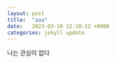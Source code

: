 ```yaml
---
layout: post
title:  "aaa"
date:   2023-03-10 12:10:12 +0900
categories: jekyll update
---
```




나는 관심이 없다
